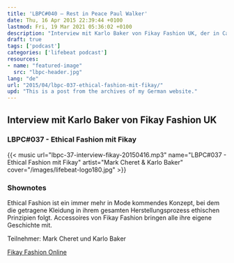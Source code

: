 ```yaml
---
title: 'LBPC#040 – Rest in Peace Paul Walker'
date: Thu, 16 Apr 2015 22:39:44 +0100
lastmod: Fri, 19 Mar 2021 05:36:02 +0100
description: "Interview mit Karlo Baker von Fikay Fashion UK, der in Cambodia für employment, empowerment und education sorgt."
draft: true
tags: ['podcast']
categories: ['lifebeat podcast']
resources:
- name: "featured-image"
  src: "lbpc-header.jpg"
lang: "de"
url: "2015/04/lbpc-037-ethical-fashion-mit-fikay/"
upd: "This is a post from the archives of my German website."
---
```


## Interview mit Karlo Baker von Fikay Fashion UK

### LBPC#037 - Ethical Fashion mit Fikay

{{< music url="lbpc-37-interview-fikay-20150416.mp3" name="LBPC#037 - Ethical Fashion mit Fikay" artist="Mark Cheret & Karlo Baker" cover="/images/lifebeat-logo180.jpg" >}}

### Shownotes

Ethical Fashion ist ein immer mehr in Mode kommendes Konzept, bei dem die getragene Kleidung in ihrem gesamten Herstellungsprozess ethischen Prinzipien folgt. Accessoires von Fikay Fashion bringen alle ihre eigene Geschichte mit.

Teilnehmer:
Mark Cheret und Karlo Baker

[Fikay Fashion Online](http://fikay.co.uk)
